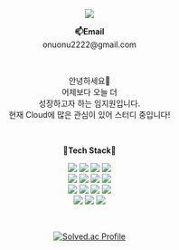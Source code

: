 <p align="center">
  <img src="https://capsule-render.vercel.app/api?type=waving&color=auto&height=300&section=header&text=wonwu's&fontSize=90&animation=fadeIn&fontAlignY=38&desc=GitHub%20Profile&descAlignY=51&descAlign=62" />
</p>

<p align="center">
<Strong>📫Email</Strong><br>onuonu2222@gmail.com<br>
</p>

<br>

<p align="center">
안녕하세요👋<br>
어제보다 오늘 더<br> 
성장하고자 하는 임지원입니다.<br>
현재 Cloud에 많은 관심이 있어 스터디 중입니다!<br>
</p>

<br>

<p align="center">
    <Strong>🌱Tech Stack🌱</Strong><br>
</p>

<p align="center" display="inline-block">
    <img src="https://img.shields.io/badge/AWS-232F3E?style=for-the-badge&logo=Amazon AWS&logoColor=white">
    <img src="https://img.shields.io/badge/GCP-4285F4?style=for-the-badge&logo=Google%20Cloud&logoColor=white">
    <img src="https://img.shields.io/badge/Docker-2496ED?style=for-the-badge&logo=Docker&logoColor=white">
    <img src="https://img.shields.io/badge/Kubernetes-326CE5?style=for-the-badge&logo=Kubernetes&logoColor=white">
    <br> 
    <img src="https://img.shields.io/badge/JAVA-007396?style=for-the-badge&logo=java&logoColor=white"> 
    <img src="https://img.shields.io/badge/Spring-6DB33F?style=for-the-badge&logo=Spring&logoColor=white">
    <img src="https://img.shields.io/badge/SpringBoot-6DB33F?style=for-the-badge&logo=SpringBoot&logoColor=white">
    <img src="https://img.shields.io/badge/mysql-4479A1?style=for-the-badge&logo=mysql&logoColor=white">
    <br>
    <img src="https://img.shields.io/badge/Python-3776AB?style=for-the-badge&logo=python&logoColor=white"> 
<!--     <img src="https://img.shields.io/badge/javascript-F7DF1E?style=for-the-badge&logo=javascript&logoColor=black"> -->
    <img src="https://img.shields.io/badge/css-1572B6?style=for-the-badge&logo=css3&logoColor=white">
    <img src="https://img.shields.io/badge/html-E34F26?style=for-the-badge&logo=html5&logoColor=white">
    <img src="https://img.shields.io/badge/Linux-FCC624?style=for-the-badge&logo=Linux&logoColor=white"> 
    <br>
    <img src="https://img.shields.io/badge/Git-F05032.svg?&style=for-the-badge&logo=Git&logoColor=white">
    <img src="https://img.shields.io/badge/Eclipse%20IDE-2C2255.svg?&style=for-the-badge&logo=Eclipse%20IDE&logoColor=white">
    <img src="https://img.shields.io/badge/Visual%20Studio%20Code-007ACC.svg?&style=for-the-badge&logo=Visual%20Studio%20Code&logoColor=white">
</p>

<br>

<div align=center>

<!-- ![본인ID's github stats](https://github-readme-stats.vercel.app/api?username=wonwu&show_icons=true) -->
  
[![Solved.ac Profile](http://mazassumnida.wtf/api/generate_badge?boj=bj_one)](https://solved.ac/bj_one) 
  

  
  
